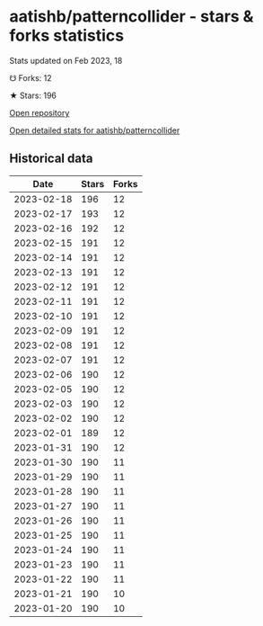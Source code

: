# aatishb/patterncollider - stars & forks statistics

Stats updated on Feb 2023, 18

☋ Forks: 12

★ Stars: 196

[Open repository](https://github.com/aatishb/patterncollider)

[Open detailed stats for aatishb/patterncollider](https://reviewgithub.com/rep/aatishb/patterncollider)

## Historical data
| Date | Stars | Forks |
|------|-------|-------|
| 2023-02-18 | 196 | 12 | 
| 2023-02-17 | 193 | 12 | 
| 2023-02-16 | 192 | 12 | 
| 2023-02-15 | 191 | 12 | 
| 2023-02-14 | 191 | 12 | 
| 2023-02-13 | 191 | 12 | 
| 2023-02-12 | 191 | 12 | 
| 2023-02-11 | 191 | 12 | 
| 2023-02-10 | 191 | 12 | 
| 2023-02-09 | 191 | 12 | 
| 2023-02-08 | 191 | 12 | 
| 2023-02-07 | 191 | 12 | 
| 2023-02-06 | 190 | 12 | 
| 2023-02-05 | 190 | 12 | 
| 2023-02-03 | 190 | 12 | 
| 2023-02-02 | 190 | 12 | 
| 2023-02-01 | 189 | 12 | 
| 2023-01-31 | 190 | 12 | 
| 2023-01-30 | 190 | 11 | 
| 2023-01-29 | 190 | 11 | 
| 2023-01-28 | 190 | 11 | 
| 2023-01-27 | 190 | 11 | 
| 2023-01-26 | 190 | 11 | 
| 2023-01-25 | 190 | 11 | 
| 2023-01-24 | 190 | 11 | 
| 2023-01-23 | 190 | 11 | 
| 2023-01-22 | 190 | 11 | 
| 2023-01-21 | 190 | 10 | 
| 2023-01-20 | 190 | 10 | 

